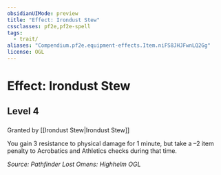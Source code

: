 ```yaml
---
obsidianUIMode: preview
title: "Effect: Irondust Stew"
cssclasses: pf2e,pf2e-spell
tags:
  - trait/
aliases: "Compendium.pf2e.equipment-effects.Item.niFS8JHJFwnLQ2Gg"
license: OGL
---
```

# Effect: Irondust Stew
## Level 4
### 






Granted by [[Irondust Stew|Irondust Stew]]

You gain 3 resistance to physical damage for 1 minute, but take a –2 item penalty to Acrobatics and Athletics checks during that time.

*Source: Pathfinder Lost Omens: Highhelm*
*OGL*